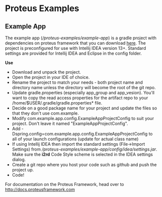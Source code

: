 Proteus Examples
================


Example App
-----------

The example app (*/proteus-examples/example-app*) is a gradle project with dependencies on proteus framework that you can download [here](https://github.com/VentureTech/proteus-examples/releases/). The project is preconfigured for use with Intellij IDEA version 13+. Standard settings are provided for Intellij IDEA and Eclipse in the config folder.

<strong>Use</strong>
* Download and unpack the project.
* Open the project in your IDE of choice. 
* Rename the project to match your needs - both project name and directory name unless the directory will become the root of the git repo.
* Update gradle.properties (especially app_group and app_vesion). You'll want to copy the read access properties for the artifact repo to your /home/$USER/.gradle/gradle.properties* file.
* Decide on a good package name for your project and update the files so that they don't use com.example.
* Modify com.example.app.config.ExampleAppProjectConfig to suit your project.  Don't leave it named "ExampleAppProjectConfig".
* Add -Dspring.config=com.example.app.config.ExampleAppProjectConfig to all of your launch configurations (update for actual class name)
* If using Intellij IDEA then import the standard settings (File->Import Settings) from */proteus-examples/example-app/config/idea/settings.jar*. Make sure the __i2rd__ Code Style scheme is selected in the IDEA settings dialog.
* Create a git repo where you host your code such as github and push the project up.
* Code!


For documentation on the Proteus Framework, head over to http://docs.proteusframework.com
